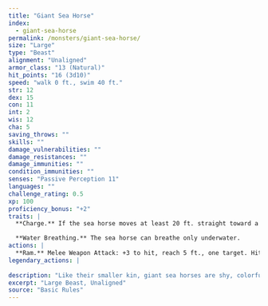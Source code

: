 ```yaml
---
title: "Giant Sea Horse"
index:
  - giant-sea-horse
permalink: /monsters/giant-sea-horse/
size: "Large"
type: "Beast"
alignment: "Unaligned"
armor_class: "13 (Natural)"
hit_points: "16 (3d10)"
speed: "walk 0 ft., swim 40 ft."
str: 12
dex: 15
con: 11
int: 2
wis: 12
cha: 5
saving_throws: ""
skills: ""
damage_vulnerabilities: ""
damage_resistances: ""
damage_immunities: ""
condition_immunities: ""
senses: "Passive Perception 11"
languages: ""
challenge_rating: 0.5
xp: 100
proficiency_bonus: "+2"
traits: |
  **Charge.** If the sea horse moves at least 20 ft. straight toward a target and then hits it with a ram attack on the same turn, the target takes an extra 7 (2d6) bludgeoning damage. If the target is a creature, it must succeed on a DC 11 Strength saving throw or be knocked prone.

  **Water Breathing.** The sea horse can breathe only underwater.
actions: |
  **Ram.** Melee Weapon Attack: +3 to hit, reach 5 ft., one target. Hit: 4 (1d6 + 1) bludgeoning damage.  
legendary_actions: |
  
description: "Like their smaller kin, giant sea horses are shy, colorful fish with elongated bodies and curled tails. Aquatic elves train them as mounts."
excerpt: "Large Beast, Unaligned"
source: "Basic Rules"
---
```

